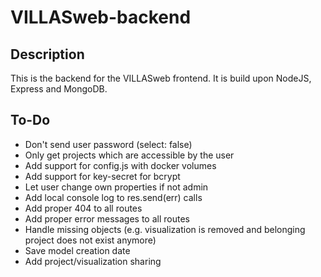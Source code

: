 # VILLASweb-backend

## Description
This is the backend for the VILLASweb frontend. It is build upon NodeJS, Express and MongoDB.

## To-Do
 - Don't send user password (select: false)
 - Only get projects which are accessible by the user
 - Add support for config.js with docker volumes
 - Add support for key-secret for bcrypt
 - Let user change own properties if not admin
 - Add local console log to res.send(err) calls
 - Add proper 404 to all routes
 - Add proper error messages to all routes
 - Handle missing objects (e.g. visualization is removed and belonging project does not exist anymore)
 - Save model creation date
 - Add project/visualization sharing
